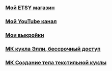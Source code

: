 ###    [Мой ETSY магазин](https://www.etsy.com/shop/TomirisDoll)
###    [Мой YouTube канал](https://www.youtube.com/channel/UCTKcCSqvU8Fucn1ifDGNxIQ/videos)
###    [Мои выкройки](https://www.instagram.com/explore/tags/%D0%B2%D1%8B%D0%BA%D1%80%D0%BE%D0%B9%D0%BA%D0%B0_tomiris)
###    [МК кукла Элли, бессрочный доступ](https://vk.com/club195854179)
###    [МК Создание тела текстильной куклы](https://vk.com/club197179972)




